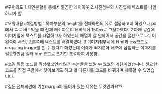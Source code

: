 #구현의도
1.화면분할을 통해서 깔끔한 레이아웃
2.사진첨부와 사진옆에 텍스트를 나열하고자 함

#오류내용+해결방법
1.목차부분의 height를 전체화면의 %로 설정하고자 하였으나 px에서 %로 바꾸었을 때 전체 레이아웃이 뒤바뀌어 150px로 고정하였다.
2.아래 공간에 이미지옆에 텍스트를 나열하고자 하였는데 배열이 잘 안되어서 공간을 절반으로 나누어 왼쪽에 사진, 오른쪽에 텍스트를 배열하였다.
3.이미지첨부시에 html과 css코드로 cropping image를 할 수 있다고 하였는데 이해가 되지않아 애초에 삽입되는 이미지를 필요한만큼 잘라 html코드로 크기만 조절하여 사용함.

#소감
직접 코드를 작성해보면서 많은 부분들을 느낄 수 있었던 시간이였습니다. 필요한 코드를 직접 구글에서 찾아보기도 하고 왜 다른지를 코드를 바꿔가며 체득할 수 있었습니다.

#질문
전체화면에 기본margin이 들어가 있는 이유는 무엇인가요??


